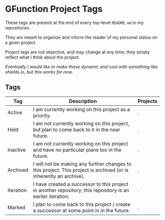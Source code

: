 # GFunction Project Tags

These tags are present at the end of every top-level `README.md` in my repositories.

They are meant to organize and inform the reader of my personal status on a given project.

Project tags are not objective, and may change at any time; they simply reflect what I think about the project.

*Eventually I would like to make these dynamic and cool with something like shields.io, but this works for now.*

## Tags
| Tag | Description | Projects |
| --- | ----------- | -------- |
| Active | I am currently working on this project as a priority. | . |
| Held | I am not currently working on this project, but plan to come back to it in the near future. | . | 
| Inactive | I am not currently working on this project and have no particular plans too in the future. | . |
| Archived | I will not be making any further changes to this project. This project is archived (or is inherently an archive). | . |
| Iteration | I have created a successor to this project in another repository; this repository is an earlier iteration. | . |
| Marked | I plan to come back to this project / create a successor at some point in in the future. | . |
